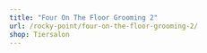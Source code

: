 ```yaml
---
title: "Four On The Floor Grooming 2"
url: /rocky-point/four-on-the-floor-grooming-2/
shop: Tiersalon
---
```

